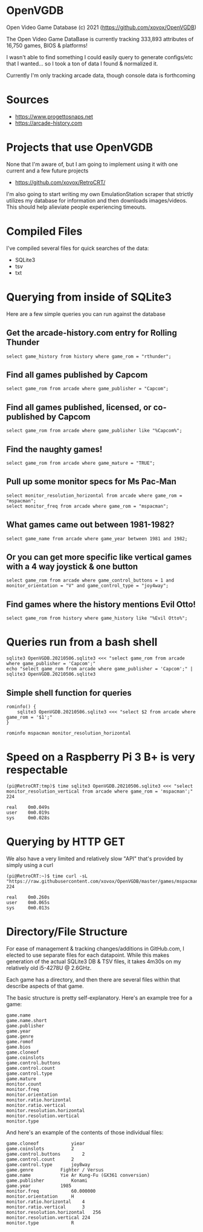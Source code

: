# OpenVGDB

Open Video Game Database (c) 2021 (https://github.com/xovox/OpenVGDB)

The Open Video Game DataBase is currently tracking 333,893 attributes of 16,750 games, BIOS & platforms!

I wasn't able to find something I could easily query to generate configs/etc that I wanted...
so I took a ton of data I found & normalized it.

Currently I'm only tracking arcade data, though console data is forthcoming

# Sources

* https://www.progettosnaps.net
* https://arcade-history.com

# Projects that use OpenVGDB

None that I'm aware of, but I am going to implement using it with one current and a few future projects

* https://github.com/xovox/RetroCRT/

I'm also going to start writing my own EmulationStation scraper that strictly utilizes my database for information and then downloads images/videos.  This should help alieviate people experiencing timeouts.

# Compiled Files

I've compiled several files for quick searches of the data:

* SQLite3
* tsv
* txt

# Querying from inside of SQLite3

Here are a few simple queries you can run against the database

## Get the arcade-history.com entry for Rolling Thunder

```
select game_history from history where game_rom = "rthunder";
```

## Find all games published by Capcom

```
select game_rom from arcade where game_publisher = "Capcom";
```

## Find all games published, licensed, or co-published by Capcom

```
select game_rom from arcade where game_publisher like "%Capcom%";
```

## Find the naughty games!

```
select game_rom from arcade where game_mature = "TRUE";
```

## Pull up some monitor specs for Ms Pac-Man

```
select monitor_resolution_horizontal from arcade where game_rom = "mspacman";
select monitor_freq from arcade where game_rom = "mspacman";
```

## What games came out between 1981-1982?

```
select game_name from arcade where game_year between 1981 and 1982;
```

## Or you can get more specific like vertical games with a 4 way joystick & one button

```
select game_rom from arcade where game_control_buttons = 1 and monitor_orientation = "V" and game_control_type = "joy4way";
```

## Find games where the history mentions Evil Otto!

```
select game_rom from history where game_history like "%Evil Otto%";
```

# Queries run from a bash shell

```
sqlite3 OpenVGDB.20210506.sqlite3 <<< "select game_rom from arcade where game_publisher = 'Capcom';"
echo "select game_rom from arcade where game_publisher = 'Capcom';" | sqlite3 OpenVGDB.20210506.sqlite3
```

## Simple shell function for queries

```
rominfo() {
	sqlite3 OpenVGDB.20210506.sqlite3 <<< "select $2 from arcade where game_rom = '$1';"
}

rominfo mspacman monitor_resolution_horizontal
```

# Speed on a Raspberry Pi 3 B+ is very respectable

```
(pi@RetroCRT:tmp)$ time sqlite3 OpenVGDB.20210506.sqlite3 <<< "select monitor_resolution_vertical from arcade where game_rom = 'mspacman';"
224

real    0m0.049s
user    0m0.019s
sys     0m0.028s
```

# Querying by HTTP GET

We also have a very limited and relatively slow "API" that's provided by simply using a curl

```
(pi@RetroCRT:~)$ time curl -sL "https://raw.githubusercontent.com/xovox/OpenVGDB/master/games/mspacman/monitor.resolution.vertical"
224

real    0m0.260s
user    0m0.065s
sys     0m0.013s
```

# Directory/File Structure

For ease of management & tracking changes/additions in GitHub.com, I elected to use separate files for each datapoint.
While this makes generation of the actual SQLite3 DB & TSV files, it takes 4m30s on my relatively old i5-4278U @ 2.6GHz.

Each game has a directory, and then there are several files within that describe aspects of that game.

The basic structure is pretty self-explanatory.
Here's an example tree for a game:

~~~~
game.name
game.name.short
game.publisher
game.year
game.genre
game.romof
game.bios
game.cloneof
game.coinslots
game.control.buttons
game.control.count
game.control.type
game.mature
monitor.count
monitor.freq
monitor.orientation
monitor.ratio.horizontal
monitor.ratio.vertical
monitor.resolution.horizontal
monitor.resolution.vertical
monitor.type
~~~~

And here's an example of the contents of those individual files:

~~~~
game.cloneof			yiear
game.coinslots			2
game.control.buttons		2
game.control.count		2
game.control.type		joy8way
game.genre			Fighter / Versus
game.name			Yie Ar Kung-Fu (GX361 conversion)
game.publisher			Konami
game.year			1985
monitor.freq			60.000000
monitor.orientation		H
monitor.ratio.horizontal	4
monitor.ratio.vertical		3
monitor.resolution.horizontal	256
monitor.resolution.vertical	224
monitor.type			R
~~~~
